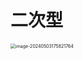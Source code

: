 # 二次型

<img src="https://cvp.oss-cn-shanghai.aliyuncs.com/picgo/202405031758178.png" alt="image-20240503175821764" style="zoom:50%;" />
